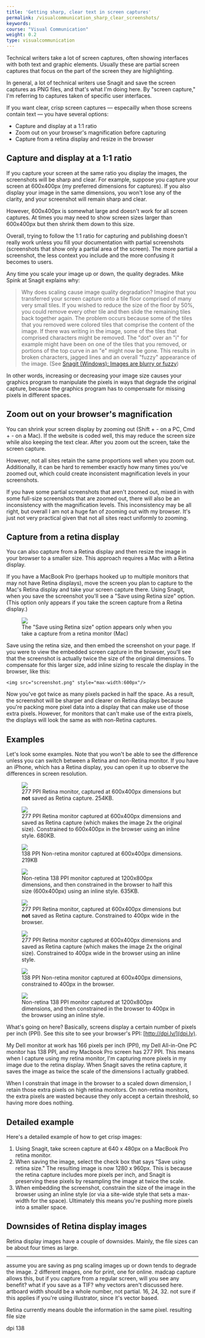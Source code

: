 ```yaml
---
title: 'Getting sharp, clear text in screen captures'
permalink: /visualcommunication_sharp_clear_screenshots/
keywords: 
course: "Visual Communication"
weight: 0.2
type: visualcommunication
---
```

<style>

    .col-md-9 img.six{
        max-width: 600px;
    }
    
    .col-md-9 img.four{
        max-width: 400px;
    }
    
@media only screen and (max-width: 500px), only screen and (max-device-width: 500px){
    /* mobile sidebar area, mobile top banner ad area */
    .col-md-9 img.six{
        max-width: 100%;
    }
    
    .col-md-9 img.four{
        max-width: 100%;
    }
    
  }
  </style>
  
Technical writers take a lot of screen captures, often showing interfaces with both text and graphic elements. Usually these are partial screen captures that focus on the part of the screen they are highlighting. 

In general, a lot of technical writers use Snagit and save the screen captures as PNG files, and that's what I'm doing here. By "screen capture," I'm referring to captures taken of specific user interfaces.

If you want clear, crisp screen captures &mdash; especailly when those screens contain text &mdash; you have several options:

* Capture and display at a 1:1 ratio
* Zoom out on your browser's magnification before capturing
* Capture from a retina display and resize in the browser

## Capture and display at a 1:1 ratio
If you capture your screen at the same ratio you display the images, the screenshots will be sharp and clear. For example, suppose you capture your screen at 600x400px (my preferred dimensions for captures). If you also display your image in the same dimensions, you won't lose any of the clarity, and your screenshot will remain sharp and clear.

However, 600x400px is somewhat large and doesn't work for all screen captures. At times you may need to show screen sizes larger than 600x400px but then shrink them down to this size. 

Overall, trying to follow the 1:1 ratio for capturing and publishing doesn't really work unless you fill your documentation with partial screenshots (screenshots that show only a partial area of the screen). The more partial a screenshot, the less context you include and the more confusing it becomes to users.

Any time you scale your image up or down, the quality degrades. Mike Spink at Snagit explains why:

>Why does scaling cause image quality degradation? Imagine that you transferred your screen capture onto a tile floor comprised of many very small tiles. If you wished to reduce the size of the floor by 50%, you could remove every other tile and then slide the remaining tiles back together again.  The problem occurs because some of the tiles that you removed were colored tiles that comprise the content of the image. If there was writing in the image, some of the tiles that comprised characters might be removed. The "dot" over an "i" for example might have been on one of the tiles that you removed, or portions of the top curve in an "e" might now be gone. This results in broken characters, jagged lines and an overall "fuzzy" appearance of the image. (See [Snagit (Windows): Images are blurry or fuzzy](https://support.techsmith.com/hc/en-us/articles/203732158-Snagit-Windows-Images-are-blurry-or-fuzzy))

In other words, increasing or decreasing your image size causes your graphics program to manipulate the pixels in ways that degrade the original capture, because the graphics program has to compensate for missing pixels in different spaces.

## Zoom out on your browser's magnification

You can shrink your screen display by zooming out (Shift + - on a PC, Cmd +  - on a Mac). If the website is coded well, this may reduce the screen size while also keeping the text clear. After you zoom out the screen, take the screen capture.

However, not all sites retain the same proportions well when you zoom out. Additionally, it can be hard to remember exactly how many times you've zoomed out, which could create inconsistent magnification levels in your screenshots. 

If you have some partial screenshots that aren't zoomed out, mixed in with some full-size screenshots that are zoomed out, there will also be an inconsistency with the magnification levels. This inconsistency may be all right, but overall I am not a huge fan of zooming out with my browser. It's just not very practical given that not all sites react uniformly to zooming.

## Capture from a retina display

You can also capture from a Retina display and then resize the image in your browser to a smaller size. This approach requires a Mac with a Retina display. 

If you have a MacBook Pro (perhaps hooked up to multiple monitors that may not have Retina displays), move the screen you plan to capture to the Mac's Retina display and take your screen capture there. Using Snagit, when you save the screenshot you'll see a "Save using Retina size" option. (This option only appears if you take the screen capture from a Retina display.)

<figure><a href="http://idratherbewriting.com"><img src="{{ "/images/testresolution/saveusingretinasize.png" | prepend: site.baseurl }}"/></a><figcaption>The "Save using Retina size" option appears only when you take a capture from a retina monitor (Mac)</figcaption></figure>

Save using the retina size, and then embed the screenshot on your page. If you were to view the embedded screen capture in the browser, you'll see that the screenshot is actually twice the size of the original dimensions. To compensate for this larger size, add inline sizing to rescale the display in the browser, like this:  
 
```
<img src="screenshot.png" style="max-width:600px"/>
```

Now you've got twice as many pixels packed in half the space. As a result, the screenshot will be sharper and clearer on Retina displays because you're packing more pixel data into a display that can make use of those extra pixels. However, for monitors that can't make use of the extra pixels, the displays will look the same as with non-Retina captures.

## Examples

Let's look some examples. Note that you won't be able to see the difference unless you can switch between a Retina and non-Retina monitor. If you have an iPhone, which has a Retina display, you can open it up to observe the differences in screen resolution.

<figure><img src="{{ "/images/testresolution/loremmac600x400noretina.png" | prepend: site.baseurl }}"/></a><figcaption>277 PPI Retina monitor, captured at 600x400px dimensions but <b>not</b> saved as Retina capture. 254KB.</figcaption></figure>

<figure><img class="six" src="{{ "/images/testresolution/loremmac600x400retina.png" | prepend: site.baseurl }}"/></a><figcaption>277 PPI Retina monitor captured at 600x400px dimensions and saved as Retina capture (which makes the image 2x the original size). Constrained to 600x400px in the browser using an inline style. 680KB.</figcaption></figure>

<figure><img src="{{ "/images/testresolution/lorempc600x400.png" | prepend: site.baseurl }}"/></a><figcaption>138 PPI Non-retina monitor captured at 600x400px dimensions. 219KB</figcaption></figure>

<figure><img class="six" src="{{ "/images/testresolution/loremmac600x400noretina.png" | prepend: site.baseurl }}"/></a><figcaption>Non-retina 138 PPI monitor captured at 1200x800px dimensions, and then constrained in the browser to half this size (600x400px) using an inline style. 635KB.</figcaption></figure>


<figure><img class="four" src="{{ "/images/testresolution/loremmac600x400noretina.png" | prepend: site.baseurl }}"/></a><figcaption>277 PPI Retina monitor, captured at 600x400px dimensions but <b>not</b> saved as Retina capture. Constrained to 400px wide in the browser. </figcaption></figure>

<figure><img class="four" src="{{ "/images/testresolution/loremmac600x400retina.png" | prepend: site.baseurl }}"/></a><figcaption>277 PPI Retina monitor captured at 600x400px dimensions and saved as Retina capture (which makes the image 2x the original size). Constrained to 400px wide in the browser using an inline style.</figcaption></figure>

<figure><img class="four" src="{{ "/images/testresolution/lorempc600x400.png" | prepend: site.baseurl }}"/></a><figcaption>138 PPI Non-retina monitor captured at 600x400px dimensions, constrained to 400px in the browser.</figcaption></figure>

<figure><img class="four" src="{{ "/images/testresolution/loremmac600x400noretina.png" | prepend: site.baseurl }}"/></a><figcaption>Non-retina 138 PPI monitor captured at 1200x800px dimensions, and then constrained in the browser to 400px in the browser using an inline style.</figcaption></figure>



What's going on here? Basically, screens display a certain number of pixels per inch (PPI). See this site to see your browser's PPI: [http://dpi.lv/](dpi.lv).

My Dell monitor at work has 166 pixels per inch (PPI), my Dell All-in-One PC monitor has 138 PPI, and my Macbook Pro screen has 277 PPI. This means when I capture using my retina monitor, I'm capturing more pixels in my image due to the retina display. When Snagit saves the retina capture, it saves the image as twice the scale of the dimensions I actually grabbed.

When I constrain that image in the browser to a scaled down dimension, I retain those extra pixels on high retina monitors. On non-retina monitors, the extra pixels are wasted because they only accept a certain threshold, so having more does nothing. 

## Detailed example 

Here's a detailed example of how to get crisp images: 

1. Using Snagit, take screen capture at 640 x 480px on a MacBook Pro retina monitor.
2. When saving the image, select the check box that says "Save using retina size."
  The resulting image is now 1280 x 960px. This is because the retina capture includes more pixels per inch, and Snagit is preserving these pixels by resampling the image at twice the scale. 
3. When embedding the screenshot, constrain the size of the image in the browser using an inline style (or via a site-wide style that sets a max-width for the space). Ultimately this means you're pushing more pixels into a smaller space.


## Downsides of Retina display images

Retina display images have a couple of downsides. Mainly, the file sizes can be about four times as large. 


------
assume you are saving as png
scaling images up or down tends to degrade the image. 
2 different images, one for print, one for online. madcap capture allows this, but if you capture from a regular screen, will you see any benefit? what if you save as a TIF?
why vectors aren't discussed here.
artboard width should be a whole number, not partial. 16, 24, 32. not sure if this applies if you're using illustrator, since it's vector based.

Retina currently means double the information in the same pixel.
resulting file size


dpi 138